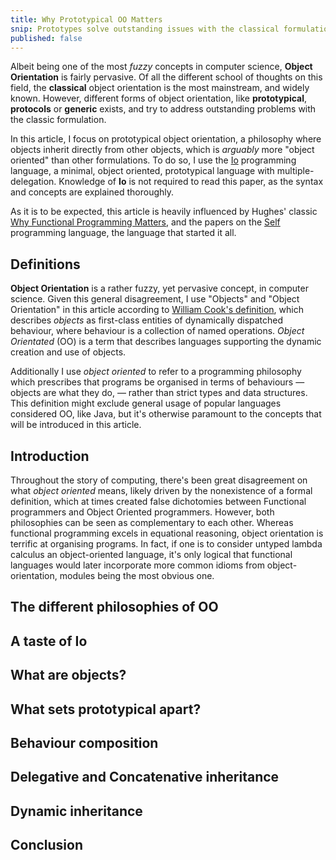 ```yaml
---
title: Why Prototypical OO Matters
snip: Prototypes solve outstanding issues with the classical formulation.
published: false
---
```


Albeit being one of the most *fuzzy* concepts in computer science, **Object
Orientation** is fairly pervasive. Of all the different school of thoughts on
this field, the **classical** object orientation is the most mainstream, and
widely known. However, different forms of object orientation, like
**prototypical**, **protocols** or **generic** exists, and try to address
outstanding problems with the classic formulation.

In this article, I focus on prototypical object orientation, a philosophy where
objects inherit directly from other objects, which is *arguably* more "object
oriented" than other formulations. To do so, I use the
[Io](http://iolanguage.org/) programming language, a minimal, object oriented,
prototypical language with multiple-delegation. Knowledge of **Io** is not
required to read this paper, as the syntax and concepts are explained
thoroughly.

As it is to be expected, this article is heavily influenced by Hughes' classic
[Why Functional Programming Matters](http://www.cse.chalmers.se/~rjmh/Papers/whyfp.html),
and the papers on the [Self](http://selflanguage.org/) programming language,
the language that started it all.


## Definitions

**Object Orientation** is a rather fuzzy, yet pervasive concept, in computer
science. Given this general disagreement, I use "Objects" and "Object
Orientation" in this article according to
[William Cook's definition](http://wcook.blogspot.com.br/2012/07/proposal-for-simplified-modern.html),
which describes *objects* as first-class entities of dynamically dispatched
behaviour, where behaviour is a collection of named operations. *Object
Orientated* (OO) is a term that describes languages supporting the dynamic
creation and use of objects.

Additionally I use *object oriented* to refer to a programming philosophy
which prescribes that programs be organised in terms of behaviours — objects
are what they do, — rather than strict types and data structures. This
definition might exclude general usage of popular languages considered OO,
like Java, but it's otherwise paramount to the concepts that will be
introduced in this article.


## Introduction

Throughout the story of computing, there's been great disagreement on what
*object oriented* means, likely driven by the nonexistence of a formal
definition, which at times created false dichotomies between Functional
programmers and Object Oriented programmers. However, both philosophies can be
seen as complementary to each other. Whereas functional programming excels in
equational reasoning, object orientation is terrific at organising
programs. In fact, if one is to consider untyped lambda calculus an
object-oriented language, it's only logical that functional languages would
later incorporate more common idioms from object-orientation, modules being
the most obvious one.





## The different philosophies of OO

## A taste of Io

## What are objects?

## What sets prototypical apart?

## Behaviour composition

## Delegative and Concatenative inheritance

## Dynamic inheritance

## Conclusion
